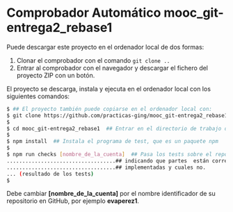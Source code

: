 # Comprobador Automático mooc_git-entrega2_rebase1

Puede descargar este proyecto en el ordenador local de dos formas:
1. Clonar el  comprobador con el comando `git clone ..`
2. Entrar al  comprobador con el navegador y descargar el fichero del proyecto ZIP con un botón.

El proyecto se descarga, instala y ejecuta en el ordenador local con los siguientes comandos:

```sh
$ ## El proyecto también puede copiarse en el ordenador local con:
$ git clone https://github.com/practicas-ging/mooc_git-entrega2_rebase1
$
$ cd mooc_git-entrega2_rebase1  ## Entrar en el directorio de trabajo del programa de test
$
$ npm install  ## Instala el programa de test, que es un paquete npm
$
$ npm run checks [nombre_de_la_cuenta]  ## Pasa los tests sobre el repositorio en github
...................................## indicando que partes  están correctamente
...................................## implementadas y cuales no.
... (resultado de los tests)
$
```

Debe cambiar **\[nombre_de_la_cuenta]** por el nombre identificador de su repositorio en GitHub, por
ejemplo **evaperez1**.